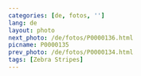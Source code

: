 ```yaml
---
categories: [de, fotos, '']
lang: de
layout: photo
next_photo: /de/fotos/P0000136.html
picname: P0000135
prev_photo: /de/fotos/P0000134.html
tags: [Zebra Stripes]
---
```

